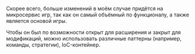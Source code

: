 Скорее всего, больше изменений в моём случае придётся на микросервис игр, так как он самый объёмный по функционалу, а также является основой игры.

Чтобы он был по возможности открыт для расширения и закрыт для модификаций, можно использовать различные паттерны (например, команды, стратегии), IoC-контейнер.
